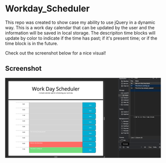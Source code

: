 # Workday_Scheduler

This repo was created to show case my ability to use jQuery in a dynamic way. This is a work day calendar that can be updated by the user and the information will be saved in local storage. The descripiton time blocks will update by color to indicate if the time has past; if it's present time; or if the time block is in the future. 

Check out the screenshot below for a nice visual!

## Screenshot
![Scheduler](./Develop/screenshot.png)